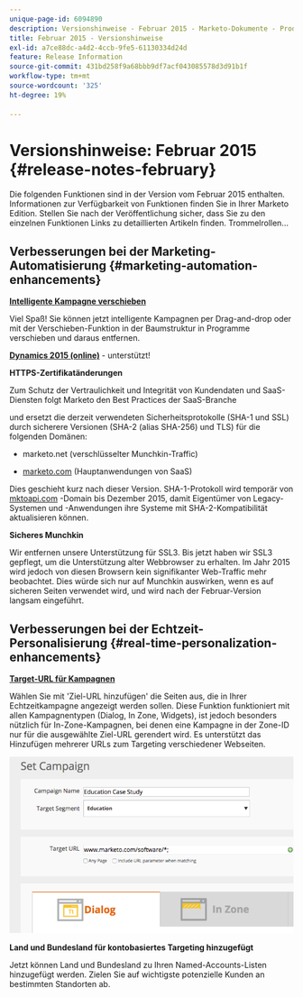 ```yaml
---
unique-page-id: 6094890
description: Versionshinweise - Februar 2015 - Marketo-Dokumente - Produktdokumentation
title: Februar 2015 - Versionshinweise
exl-id: a7ce88dc-a4d2-4ccb-9fe5-61130334d24d
feature: Release Information
source-git-commit: 431bd258f9a68bbb9df7acf043085578d3d91b1f
workflow-type: tm+mt
source-wordcount: '325'
ht-degree: 19%

---
```


# Versionshinweise: Februar 2015 {#release-notes-february}

Die folgenden Funktionen sind in der Version vom Februar 2015 enthalten. Informationen zur Verfügbarkeit von Funktionen finden Sie in Ihrer Marketo Edition. Stellen Sie nach der Veröffentlichung sicher, dass Sie zu den einzelnen Funktionen Links zu detaillierten Artikeln finden. Trommelrollen...

## Verbesserungen bei der Marketing-Automatisierung {#marketing-automation-enhancements}

**[Intelligente Kampagne verschieben](/help/marketo/product-docs/core-marketo-concepts/smart-campaigns/using-smart-campaigns/move-a-smart-campaign.md)**

Viel Spaß! Sie können jetzt intelligente Kampagnen per Drag-and-drop oder mit der Verschieben-Funktion in der Baumstruktur in Programme verschieben und daraus entfernen.

**[Dynamics 2015 (online)](https://docs.marketo.com/display/docs/microsoft+dynamics+2013+on-premises)** - unterstützt!

**HTTPS-Zertifikatänderungen**

Zum Schutz der Vertraulichkeit und Integrität von Kundendaten und SaaS-Diensten folgt Marketo den Best Practices der SaaS-Branche

und ersetzt die derzeit verwendeten Sicherheitsprotokolle (SHA-1 und SSL) durch sicherere Versionen (SHA-2 (alias SHA-256) und TLS) für die folgenden Domänen:

* marketo.net (verschlüsselter Munchkin-Traffic)

* [marketo.com](https://marketo.com) (Hauptanwendungen von SaaS)

Dies geschieht kurz nach dieser Version. SHA-1-Protokoll wird temporär von [mktoapi.com](https://mktoapi.com) -Domain bis Dezember 2015, damit Eigentümer von Legacy-Systemen und -Anwendungen ihre Systeme mit SHA-2-Kompatibilität aktualisieren können.

**Sicheres Munchkin**

Wir entfernen unsere Unterstützung für SSL3. Bis jetzt haben wir SSL3 gepflegt, um die Unterstützung alter Webbrowser zu erhalten. Im Jahr 2015 wird jedoch von diesen Browsern kein signifikanter Web-Traffic mehr beobachtet. Dies würde sich nur auf Munchkin auswirken, wenn es auf sicheren Seiten verwendet wird, und wird nach der Februar-Version langsam eingeführt.

## Verbesserungen bei der Echtzeit-Personalisierung {#real-time-personalization-enhancements}

**[Target-URL für Kampagnen](/help/marketo/product-docs/web-personalization/working-with-web-campaigns/adding-a-target-url-to-a-web-campaign.md)**

Wählen Sie mit &#39;Ziel-URL hinzufügen&#39; die Seiten aus, die in Ihrer Echtzeitkampagne angezeigt werden sollen. Diese Funktion funktioniert mit allen Kampagnentypen (Dialog, In Zone, Widgets), ist jedoch besonders nützlich für In-Zone-Kampagnen, bei denen eine Kampagne in der Zone-ID nur für die ausgewählte Ziel-URL gerendert wird. Es unterstützt das Hinzufügen mehrerer URLs zum Targeting verschiedener Webseiten.

![](assets/image2015-2-19-11-3a0-3a30.png)

**Land und Bundesland für kontobasiertes Targeting hinzugefügt**

Jetzt können Land und Bundesland zu Ihren Named-Accounts-Listen hinzugefügt werden. Zielen Sie auf wichtigste potenzielle Kunden an bestimmten Standorten ab.
